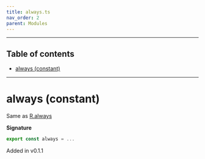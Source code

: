 ```yaml
---
title: always.ts
nav_order: 2
parent: Modules
---
```


---

<h2 class="text-delta">Table of contents</h2>

- [always (constant)](#always-constant)

---

# always (constant)

Same as [R.always](https://ramdajs.com/docs/#always)

**Signature**

```ts
export const always = ...
```

Added in v0.1.1
